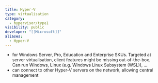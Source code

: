```yaml
---
title: Hyper-V
type: virtualisation
category:
  - hypervisor/type1
visibility: public
developer: "[[Microsoft]]"
aliases:
  - Hyper-V
---
```

- for Windows Server, Pro, Education and Enterprise SKUs. Targeted at server virtualisation, client features might be missing out-of-the-box. Can run Windows, Linux (e.g. Windows Linux Subsystem (WSL)), ...
- can connect to other Hyper-V servers on the network, allowing central management